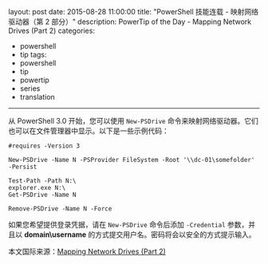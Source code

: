 ﻿layout: post
date: 2015-08-28 11:00:00
title: "PowerShell 技能连载 - 映射网络驱动器（第 2 部分）"
description: PowerTip of the Day - Mapping Network Drives (Part 2)
categories:
- powershell
- tip
tags:
- powershell
- tip
- powertip
- series
- translation
---
从 PowerShell 3.0 开始，您可以使用 `New-PSDrive` 命令来映射网络驱动器。它们也可以在文件管理器中显示。以下是一些示例代码：

    #requires -Version 3
    
    New-PSDrive -Name N -PSProvider FileSystem -Root '\\dc-01\somefolder' -Persist
    
    Test-Path -Path N:\
    explorer.exe N:\
    Get-PSDrive -Name N
    
    Remove-PSDrive -Name N -Force

如果您希望提供登录凭据，请在 `New-PSDrive` 命令后添加 `-Credential` 参数，并且以 **domain\username** 的方式提交用户名。密码将会以安全的方式提示输入。

<!--more-->
本文国际来源：[Mapping Network Drives (Part 2)](http://powershell.com/cs/blogs/tips/archive/2015/08/28/mapping-network-drives-part-2.aspx)
